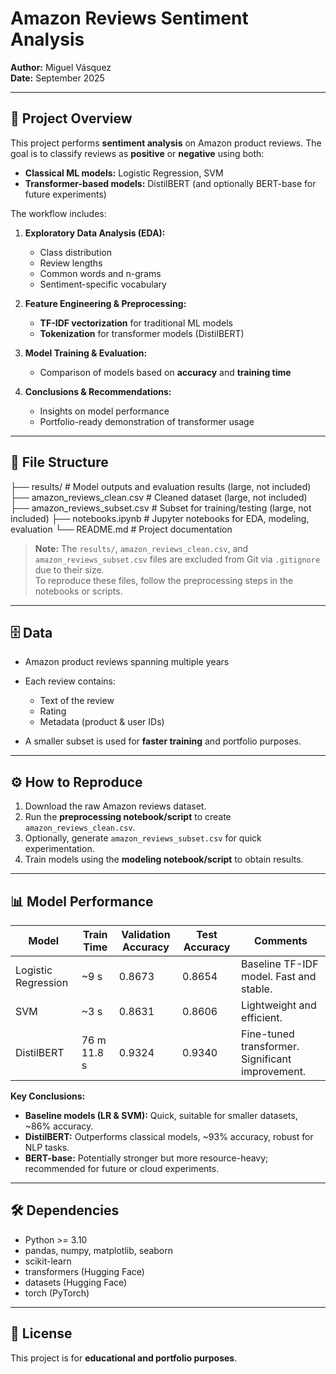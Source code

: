 # Amazon Reviews Sentiment Analysis

**Author:** Miguel Vásquez  
**Date:** September 2025  

---

## 📖 Project Overview

This project performs **sentiment analysis** on Amazon product reviews. The goal is to classify reviews as **positive** or **negative** using both:

- **Classical ML models:** Logistic Regression, SVM  
- **Transformer-based models:** DistilBERT (and optionally BERT-base for future experiments)  

The workflow includes:

1. **Exploratory Data Analysis (EDA):**  
   - Class distribution  
   - Review lengths  
   - Common words and n-grams  
   - Sentiment-specific vocabulary

2. **Feature Engineering & Preprocessing:**  
   - **TF-IDF vectorization** for traditional ML models  
   - **Tokenization** for transformer models (DistilBERT)

3. **Model Training & Evaluation:**  
   - Comparison of models based on **accuracy** and **training time**  

4. **Conclusions & Recommendations:**  
   - Insights on model performance  
   - Portfolio-ready demonstration of transformer usage

---

## 📂 File Structure

├── results/ # Model outputs and evaluation results (large, not included)
├── amazon_reviews_clean.csv # Cleaned dataset (large, not included)
├── amazon_reviews_subset.csv # Subset for training/testing (large, not included)
├── notebooks.ipynb # Jupyter notebooks for EDA, modeling, evaluation
└── README.md # Project documentation

> **Note:** The `results/`, `amazon_reviews_clean.csv`, and `amazon_reviews_subset.csv` files are excluded from Git via `.gitignore` due to their size.  
> To reproduce these files, follow the preprocessing steps in the notebooks or scripts.

---

## 🗄️ Data

- Amazon product reviews spanning multiple years  
- Each review contains:  
  - Text of the review  
  - Rating  
  - Metadata (product & user IDs)  

- A smaller subset is used for **faster training** and portfolio purposes.

---

## ⚙️ How to Reproduce

1. Download the raw Amazon reviews dataset.  
2. Run the **preprocessing notebook/script** to create `amazon_reviews_clean.csv`.  
3. Optionally, generate `amazon_reviews_subset.csv` for quick experimentation.  
4. Train models using the **modeling notebook/script** to obtain results.

---

## 📊 Model Performance

| Model                  | Train Time        | Validation Accuracy | Test Accuracy | Comments |
|------------------------|-----------------|------------------|---------------|----------|
| Logistic Regression    | ~9 s            | 0.8673           | 0.8654        | Baseline TF-IDF model. Fast and stable. |
| SVM                    | ~3 s            | 0.8631           | 0.8606        | Lightweight and efficient. |
| DistilBERT             | 76 m 11.8 s     | 0.9324           | 0.9340        | Fine-tuned transformer. Significant improvement. |

**Key Conclusions:**

- **Baseline models (LR & SVM):** Quick, suitable for smaller datasets, ~86% accuracy.  
- **DistilBERT:** Outperforms classical models, ~93% accuracy, robust for NLP tasks.  
- **BERT-base:** Potentially stronger but more resource-heavy; recommended for future or cloud experiments.  

---

## 🛠️ Dependencies

- Python >= 3.10  
- pandas, numpy, matplotlib, seaborn  
- scikit-learn  
- transformers (Hugging Face)  
- datasets (Hugging Face)  
- torch (PyTorch)  

---

## 📌 License

This project is for **educational and portfolio purposes**.